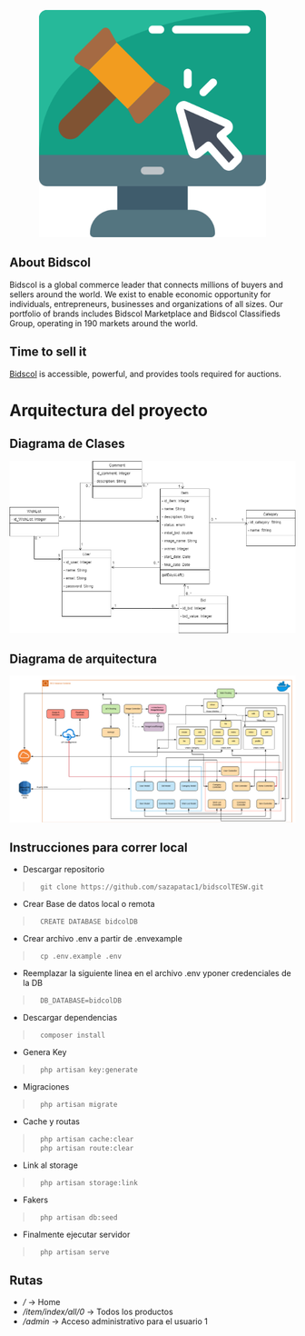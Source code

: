 <p align="center"><img src="https://raw.githubusercontent.com/sazapatac1/bidscolTESW/master/public/img/logo.png" width="400"></p>


## About Bidscol

Bidscol is a global commerce leader that connects millions of buyers and sellers around the world. We exist to enable economic opportunity for individuals, entrepreneurs, businesses and organizations of all sizes. Our portfolio of brands includes Bidscol Marketplace and Bidscol Classifieds Group, operating in 190 markets around the world.

## **Time to sell it**
[Bidscol](www.bidscol.tk) is accessible, powerful, and provides tools required for auctions.

# Arquitectura del proyecto
## Diagrama de Clases
<p align="center"><img src="https://raw.githubusercontent.com/sazapatac1/bidscolTESW/master/bidsClassDiagram.png" width="800"></p>

## Diagrama de arquitectura
<p align="center"><img src="https://raw.githubusercontent.com/sazapatac1/bidscolTESW/master/bidsArchitecureDiagram.png" width="800"></p>

## Instrucciones para correr local
- Descargar repositorio
>       git clone https://github.com/sazapatac1/bidscolTESW.git
- Crear Base de datos local o remota
>       CREATE DATABASE bidcolDB
- Crear archivo .env a partir de .envexample
>       cp .env.example .env
- Reemplazar la siguiente linea en el archivo .env yponer credenciales de la DB
>       DB_DATABASE=bidcolDB
- Descargar dependencias
>       composer install
- Genera Key
>       php artisan key:generate
- Migraciones
>       php artisan migrate
- Cache y routas
>       php artisan cache:clear
>       php artisan route:clear
- Link al storage
>       php artisan storage:link
- Fakers
>       php artisan db:seed
- Finalmente ejecutar servidor
>       php artisan serve

## Rutas
- */* -> Home
- */item/index/all/0* -> Todos los productos
- */admin* -> Acceso administrativo para el usuario 1
